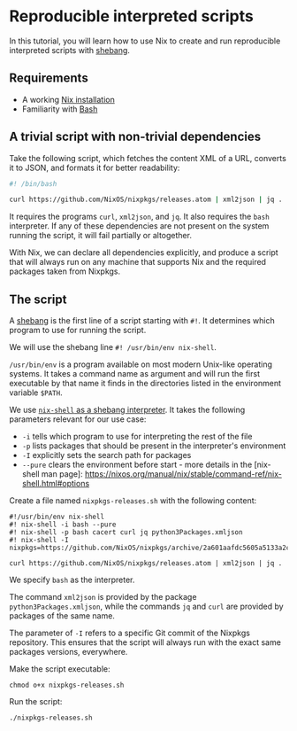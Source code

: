 # Reproducible interpreted scripts

In this tutorial, you will learn how to use Nix to create and run reproducible interpreted scripts with [shebang].

## Requirements

- A working [Nix installation](install-nix)
- Familiarity with [Bash]

## A trivial script with non-trivial dependencies

Take the following script, which fetches the content XML of a URL, converts it to JSON, and formats it for better readability:

```bash
#! /bin/bash

curl https://github.com/NixOS/nixpkgs/releases.atom | xml2json | jq .
```

It requires the programs `curl`, `xml2json`, and `jq`.
It also requires the `bash` interpreter.
If any of these dependencies are not present on the system running the script, it will fail partially or altogether.

With Nix, we can declare all dependencies explicitly, and produce a script that will always run on any machine that supports Nix and the required packages taken from Nixpkgs.

## The script

A [shebang] is the first line of a script starting with `#!`.
It determines which program to use for running the script.

[Bash]: https://www.gnu.org/software/bash/
[shebang]: https://en.wikipedia.org/wiki/Shebang_(Unix)

We will use the shebang line `#! /usr/bin/env nix-shell`.

`/usr/bin/env` is a program available on most modern Unix-like operating systems.
It takes a command name as argument and will run the first executable by that name it finds in the directories listed in the environment variable `$PATH`.

We use [`nix-shell` as a shebang interpreter].
It takes the following parameters relevant for our use case:

[`nix-shell` as a shebang interpreter]: https://nixos.org/manual/nix/stable/command-ref/nix-shell.html#use-as-a--interpreter
- `-i` tells which program to use for interpreting the rest of the file
- `-p` lists packages that should be present in the interpreter's environment
- `-I` explicitly sets the search path for packages
- `--pure` clears the environment before start - more details in the [nix-shell man page]: https://nixos.org/manual/nix/stable/command-ref/nix-shell.html#options

Create a file named `nixpkgs-releases.sh` with the following content:

```shell
#!/usr/bin/env nix-shell 
#! nix-shell -i bash --pure
#! nix-shell -p bash cacert curl jq python3Packages.xmljson
#! nix-shell -I nixpkgs=https://github.com/NixOS/nixpkgs/archive/2a601aafdc5605a5133a2ca506a34a3a73377247.tar.gz

curl https://github.com/NixOS/nixpkgs/releases.atom | xml2json | jq .
```

We specify `bash` as the interpreter.

The command `xml2json` is provided by the package `python3Packages.xmljson`, while the commands `jq` and `curl` are provided by packages of the same name.

The parameter of `-I` refers to a specific Git commit of the Nixpkgs repository.
This ensures that the script will always run with the exact same packages versions, everywhere.

Make the script executable:

 ```console
 chmod o+x nixpkgs-releases.sh
 ```
 
Run the script:

```console
./nixpkgs-releases.sh
```
